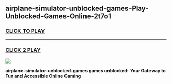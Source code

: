 
## airplane-simulator-unblocked-games-Play-Unblocked-Games-Online-2t7o1
<h3>
<a href="https://premium76.site?title=airplane-simulator-unblocked-games&ref=24A">CLICK TO PLAY</a></h3>
<hr>

<h3>
<a href="https://premium76.site?title=airplane-simulator-unblocked-games&ref=24A">CLICK 2 PLAY</a>
  
</h3>

<a href="https://premium76.site?title=airplane-simulator-unblocked-games&ref=24A"><img src="https://clearcache.store/games.png"></a>


**airplane-simulator-unblocked-games games unblocked: Your Gateway to Fun and Accessible Online Gaming**
